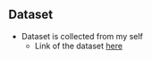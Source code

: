 ## Dataset

* Dataset is collected from my self
  * Link of the dataset [here](https://drive.google.com/file/d/1vPcHBHAcJTdDr9E2xKsh4MDYO6AI1KBM/view?usp=share_link)